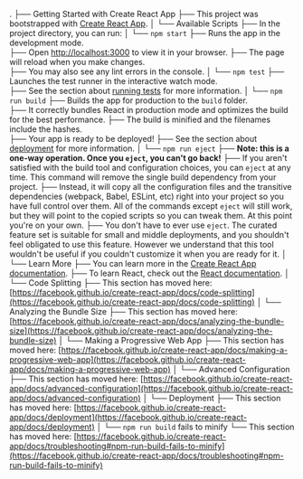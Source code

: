 .
├── Getting Started with Create React App
├── This project was bootstrapped with [Create React App](https://github.com/facebook/create-react-app).
│ └── Available Scripts
├── In the project directory, you can run:
│ └── `npm start`
├── Runs the app in the development mode.\
├── Open [http://localhost:3000](http://localhost:3000) to view it in your browser.
├── The page will reload when you make changes.\
├── You may also see any lint errors in the console.
│ └── `npm test`
├── Launches the test runner in the interactive watch mode.\
├── See the section about [running tests](https://facebook.github.io/create-react-app/docs/running-tests) for more information.
│ └── `npm run build`
├── Builds the app for production to the `build` folder.\
├── It correctly bundles React in production mode and optimizes the build for the best performance.
├── The build is minified and the filenames include the hashes.\
├── Your app is ready to be deployed!
├── See the section about [deployment](https://facebook.github.io/create-react-app/docs/deployment) for more information.
│ └── `npm run eject`
├── **Note: this is a one-way operation. Once you `eject`, you can't go back!**
├── If you aren't satisfied with the build tool and configuration choices, you can `eject` at any time. This command will remove the single build dependency from your project.
├── Instead, it will copy all the configuration files and the transitive dependencies (webpack, Babel, ESLint, etc) right into your project so you have full control over them. All of the commands except `eject` will still work, but they will point to the copied scripts so you can tweak them. At this point you're on your own.
├── You don't have to ever use `eject`. The curated feature set is suitable for small and middle deployments, and you shouldn't feel obligated to use this feature. However we understand that this tool wouldn't be useful if you couldn't customize it when you are ready for it.
│ └── Learn More
├── You can learn more in the [Create React App documentation](https://facebook.github.io/create-react-app/docs/getting-started).
├── To learn React, check out the [React documentation](https://reactjs.org/).
│ └── Code Splitting
├── This section has moved here: [https://facebook.github.io/create-react-app/docs/code-splitting](https://facebook.github.io/create-react-app/docs/code-splitting)
│ └── Analyzing the Bundle Size
├── This section has moved here: [https://facebook.github.io/create-react-app/docs/analyzing-the-bundle-size](https://facebook.github.io/create-react-app/docs/analyzing-the-bundle-size)
│ └── Making a Progressive Web App
├── This section has moved here: [https://facebook.github.io/create-react-app/docs/making-a-progressive-web-app](https://facebook.github.io/create-react-app/docs/making-a-progressive-web-app)
│ └── Advanced Configuration
├── This section has moved here: [https://facebook.github.io/create-react-app/docs/advanced-configuration](https://facebook.github.io/create-react-app/docs/advanced-configuration)
│ └── Deployment
├── This section has moved here: [https://facebook.github.io/create-react-app/docs/deployment](https://facebook.github.io/create-react-app/docs/deployment)
│ └── `npm run build` fails to minify
└── This section has moved here: [https://facebook.github.io/create-react-app/docs/troubleshooting#npm-run-build-fails-to-minify](https://facebook.github.io/create-react-app/docs/troubleshooting#npm-run-build-fails-to-minify)
